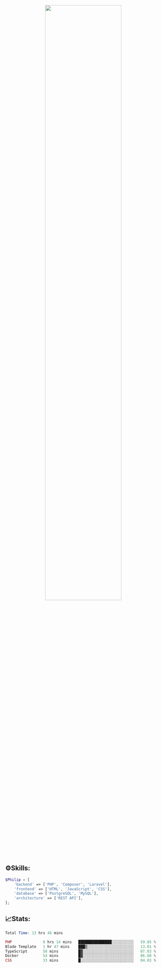 <div align="center">
<img src="https://readme-typing-svg.demolab.com?font=Inconsolata&weight=500&size=50&duration=4000&pause=300&color=A7A459&center=true&vCenter=true&multiline=true&repeat=false&random=false&width=1300&height=140&lines=Hello,+Привет;I'm+Philip+a+beginner+backend+developer+in+php" width="70%" />
</div>

## ⚙️Skills:
```php
$Philip = [
    'backend' => ['PHP', 'Composer', 'Laravel'],
    'frontend' => ['HTML', 'JavaScript', 'CSS'],
    'database' => ['PostgreSQL', 'MySQL'],
    'architecture' => ['REST API'],
];
```
## 📈Stats:
<!--START_SECTION:waka-->

```PHP
Total Time: 13 hrs 46 mins

PHP              8 hrs 14 mins   ███████████████░░░░░░░░░░   59.85 %
Blade Template   1 hr 47 mins    ███▒░░░░░░░░░░░░░░░░░░░░░   13.01 %
TypeScript       58 mins         █▓░░░░░░░░░░░░░░░░░░░░░░░   07.03 %
Docker           54 mins         █▓░░░░░░░░░░░░░░░░░░░░░░░   06.60 %
CSS              33 mins         █░░░░░░░░░░░░░░░░░░░░░░░░   04.03 %
```

<!--END_SECTION:waka-->


